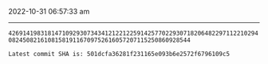 2022-10-31 06:57:33 am

---

`4269141983181471092930734341212212259142577022930718206482297112210294082450821610815819116709752616057207115250860928544`

`Latest commit SHA is: 501dcfa36281f231165e093b6e2572f6796109c5 `
